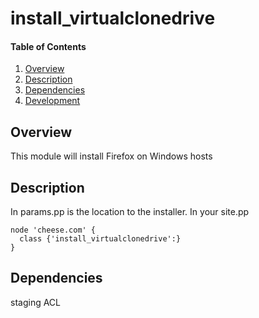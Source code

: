 # install_virtualclonedrive

#### Table of Contents
1. [Overview](#overview)
2. [Description](#description)
3. [Dependencies](#dependencies)
4. [Development](#development)

## Overview
This module will install Firefox on Windows hosts

## Description
In params.pp is the location to the installer.
In your site.pp
```puppet
node 'cheese.com' {
  class {'install_virtualclonedrive':}
}
```

## Dependencies
staging
ACL
